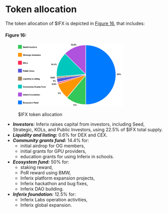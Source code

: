 # Token allocation

The token allocation of $IFX is depicted in [Figure 16](token-allocation.md#token-allocation-chart), that includes:

#### Figure 16: <a href="#token-allocation-chart" id="token-allocation-chart"></a>

<figure><img src="../../../.gitbook/assets/token-allocation-chart.svg" alt="" width="332"><figcaption><p>$IFX token allocation</p></figcaption></figure>

* _**Investors:**_ Inferix raises capital from investors, including Seed, Strategic, KOLs, and Public Investors, using 22.5% of $IFX total supply.
* _**Liquidity and listing:**_ 0.6% for DEX and CEX.
* _**Community grants fund:**_ 14.4% for:
  * initial airdrop for OG members,
  * initial grants for GPU providers,
  * education grants for using Inferix in schools.
* _**Ecosystem fund:**_ 50% for:
  * staking reward,
  * PoR reward using BMW,
  * Inferix platform expansion projects,
  * Inferix hackathon and bug fixes,
  * Inferix DAO building.
* _**Inferix foundation:**_ 12.5% for:
  * Inferix Labs operation activities,
  * Inferix global expansion.
